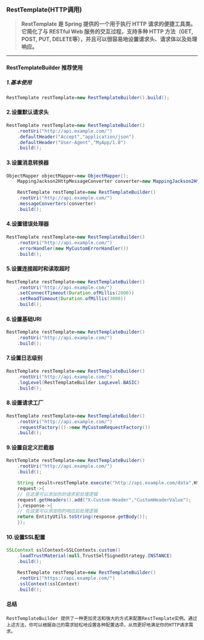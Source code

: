 ### RestTemplate(HTTP调用)

> **RestTemplate 是 Spring 提供的一个用于执行 HTTP 请求的便捷工具类。它简化了与 RESTful Web 服务的交互过程，支持多种 HTTP 方法（GET, POST, PUT, DELETE等），并且可以很容易地设置请求头、请求体以及处理响应。**
---

#### RestTemplateBuilder 推荐使用

##### 1.基本使用

```java
RestTemplate restTemplate=new RestTemplateBuilder().build();
```

#### 2.设置默认请求头

```java
RestTemplate restTemplate=new RestTemplateBuilder()
    .rootUri("http://api.example.com/")
    .defaultHeader("Accept","application/json")
    .defaultHeader("User-Agent","MyApp/1.0")
    .build();
```

#### 3.设置消息转换器

```java
ObjectMapper objectMapper=new ObjectMapper();
    MappingJackson2HttpMessageConverter converter=new MappingJackson2HttpMessageConverter(objectMapper);

    RestTemplate restTemplate=new RestTemplateBuilder()
    .rootUri("http://api.example.com/")
    .messageConverters(converter)
    .build();
```

#### 4.设置错误处理器

```java
RestTemplate restTemplate=new RestTemplateBuilder()
    .rootUri("http://api.example.com/")
    .errorHandler(new MyCustomErrorHandler())
    .build();
```

#### 5.设置连接超时和读取超时

```java
RestTemplate restTemplate=new RestTemplateBuilder()
    .rootUri("http://api.example.com/")
    .setConnectTimeout(Duration.ofMillis(2000))
    .setReadTimeout(Duration.ofMillis(3000))
    .build();
```

#### 6.设置基础URI

```java
RestTemplate restTemplate=new RestTemplateBuilder()
    .rootUri("http://api.example.com/")
    .build();
```

#### 7.设置日志级别

```java
RestTemplate restTemplate=new RestTemplateBuilder()
    .rootUri("http://api.example.com/")
    .logLevel(RestTemplateBuilder.LogLevel.BASIC)
    .build();
```

#### 8.设置请求工厂

```java
RestTemplate restTemplate=new RestTemplateBuilder()
    .rootUri("http://api.example.com/")
    .requestFactory(()->new MyCustomRequestFactory())
    .build();
```

#### 9.设置自定义拦截器

```java
RestTemplate restTemplate=new RestTemplateBuilder()
    .rootUri("http://api.example.com/")
    .build();

    String result=restTemplate.execute("http://api.example.com/data",HttpMethod.GET,
    request->{
    // 在这里可以添加你的请求前处理逻辑
    request.getHeaders().add("X-Custom-Header","CustomHeaderValue");
    },response->{
    // 在这里可以添加你的响应后处理逻辑
    return EntityUtils.toString(response.getBody());
    });
```

#### 10.设置SSL配置

```java
SSLContext sslContext=SSLContexts.custom()
    .loadTrustMaterial(null,TrustSelfSignedStrategy.INSTANCE)
    .build();

    RestTemplate restTemplate=new RestTemplateBuilder()
    .rootUri("https://api.example.com/")
    .sslContext(sslContext)
    .build();
```

#### 总结

~~~
RestTemplateBuilder 提供了一种更加灵活和强大的方式来配置RestTemplate实例。通过上述方法，你可以根据自己的需求轻松地设置各种配置选项，从而更好地满足你的HTTP请求需求。
~~~


